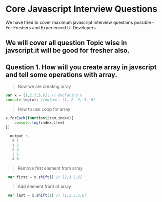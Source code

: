 # Core Javascript Interview Questions
 
  We have tried to cover maximum javascript interview questions possible - For Freshers and Experienced UI Developers

## We will cover all question Topic wise in javscript.it will be good for fresher also.

## Question 1. How will you create array in javscript and tell some operations with array. 

> Now we are creating array

```javascript
var x = [1,2,3,5,6]; // declaring x
console.log(x); //output: [1, 2, 3, 5, 6]
```
> How to use Loop for array

```javascript
x.forEach(function(item,index){
	console.log(index,item) 
})  
 
  output :- 
   0 1 
   1 2
   2 3
   3 5
   4 6

```
> Remove first element from array

```javascript
 var first = x.shift() // [2,3,5,6]

```
> Add element front of array

```javascript
 var last = x.shift(1) // [1,2,3,5,6]
 
```
> 
